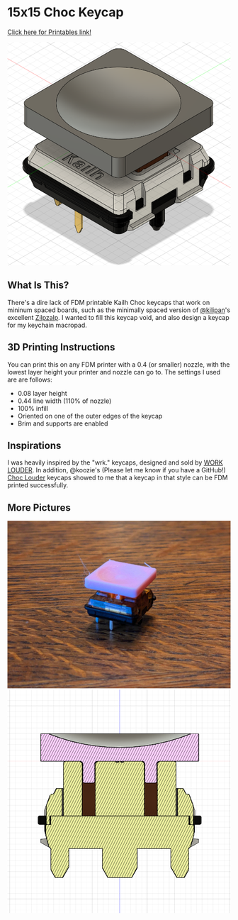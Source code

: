 # 15x15 Choc Keycap


[Click here for Printables link!](https://www.printables.com/model/1069263-15x15-minimal-spaced-kailh-choc-keycap)

![cad](https://raw.githubusercontent.com/fivedee/15x15-Choc-Keycap/refs/heads/main/images/cad.png)
## What Is This?
There's a dire lack of FDM printable Kailh Choc keycaps that work on mininum spaced boards, such as the minimally spaced version of [@kilipan](https://github.com/kilipan)'s excellent [Zilpzalp](https://github.com/kilipan/zilpzalp/tree/main). I wanted to fill this keycap void, and also design a keycap for my keychain macropad.
## 3D Printing Instructions
You can print this on any FDM printer with a 0.4 (or smaller) nozzle, with the lowest layer height your printer and nozzle can go to. The settings I used are are follows:
- 0.08 layer height
- 0.44 line width (110% of nozzle)
- 100% infill
- Oriented on one of the outer edges of the keycap
- Brim and supports are enabled
## Inspirations
I was heavily inspired by the "wrk." keycaps, designed and sold by [WORK LOUDER](https://worklouder.cc/shop/wrk-blind/). In addition, @koozie's (Please let me know if you have a GitHub!) [Choc Louder](https://www.printables.com/model/1066117-choc-louder-keycaps-choc-and-mx-spacing) keycaps showed to me that a keycap in that style can be FDM printed successfully.
## More Pictures
![irl](https://raw.githubusercontent.com/fivedee/15x15-Choc-Keycap/refs/heads/main/images/irl.jpg)
![cad2](https://raw.githubusercontent.com/fivedee/15x15-Choc-Keycap/refs/heads/main/images/cad2.png)
